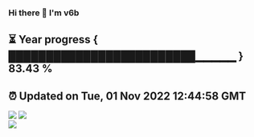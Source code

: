 ### Hi there 👋  I'm v6b  
⏳ Year progress { █████████████████████████▁▁▁▁▁ } 83.43 %
---
⏰ Updated on Tue, 01 Nov 2022 12:44:58 GMT
---
![](https://github-readme-stats.vercel.app/api?username=v6b&bg_color=30,e96443,904e95&title_color=fff&text_color=fff&layout=compact)
![](https://github-readme-stats.vercel.app/api/top-langs/?username=v6b&layout=compact&bg_color=30,e96443,904e95&title_color=fff&text_color=fff)  
![](https://gcore.jsdelivr.net/gh/v6b/v6b@main/assets/github-contribution-grid-snake.svg)

